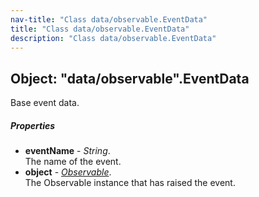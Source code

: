 ```yaml
---
nav-title: "Class data/observable.EventData"
title: "Class data/observable.EventData"
description: "Class data/observable.EventData"
---
```

## Object: "data/observable".EventData  
Base event data.

##### Properties
 - **eventName** - _String_.    
  The name of the event.
 - **object** - [_Observable_](../../data/observable/Observable.md).    
  The Observable instance that has raised the event.